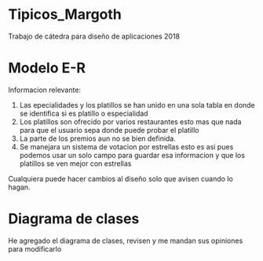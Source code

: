 # Tipicos_Margoth
Trabajo de cátedra para diseño de aplicaciones 2018

# Modelo E-R
Informacion relevante:
1. Las epecialidades y los platillos se han unido en una sola tabla en donde se identifica si es platillo o especialidad
2. Los platillos son ofrecido por varios restaurantes esto mas que nada para que el usuario sepa donde puede probar el platillo
3. La parte de los premios aun no se bien definida.
4. Se manejara un sistema de votacion por estrellas esto es asi pues podemos usar un solo campo para guardar esa informacion y que los platillos se ven mejor con estrellas

Cualquiera puede hacer cambios al diseño solo que avisen cuando lo hagan.

# Diagrama de clases
He agregado el diagrama de clases, revisen y me mandan sus opiniones para modificarlo
